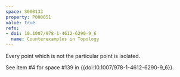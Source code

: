 ```yaml
---
space: S000133
property: P000051
value: true
refs:
- doi: 10.1007/978-1-4612-6290-9_6
  name: Counterexamples in Topology
---
```


Every point which is not the particular point is isolated.

See item #4 for space #139 in {{doi:10.1007/978-1-4612-6290-9_6}}.

